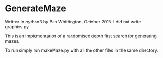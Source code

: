 # GenerateMaze
Written in python3 by Ben Whittington, October 2018. I did not write graphics.py

This is an implementation of a randomised depth first search for generating mazes.

To run simply run makeMaze.py with all the other files in the same directory.
